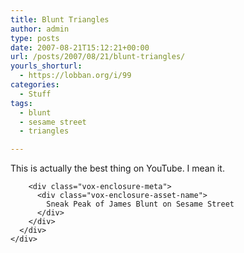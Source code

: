 ```yaml
---
title: Blunt Triangles
author: admin
type: posts
date: 2007-08-21T15:12:21+00:00
url: /posts/2007/08/21/blunt-triangles/
yourls_shorturl:
  - https://lobban.org/i/99
categories:
  - Stuff
tags:
  - blunt
  - sesame street
  - triangles

---
```

This is actually the best thing on YouTube. I mean it.

<div class="vox-enclosure vox-enclosure-center vox-enclosure-extra-large vox-video-enclosure">
  <div class="vox-enclosure-inner">
    <div class="vox-enclosure-list">
      <div class="vox-enclosure-item vox-video-asset vox-last">
        <div class="vox-enclosure-image">
        </div>
        
        <div class="vox-enclosure-meta">
          <div class="vox-enclosure-asset-name">
            Sneak Peak of James Blunt on Sesame Street
          </div>
        </div>
      </div>
    </div>
  </div>
</div>



<div>
</div></p>
